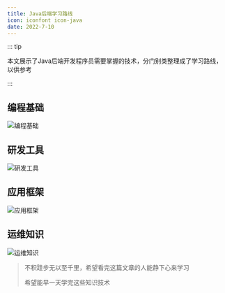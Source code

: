 ```yaml
---
title: Java后端学习路线
icon: iconfont icon-java
date: 2022-7-10
---
```


::: tip 

本文展示了Java后端开发程序员需要掌握的技术，分门别类整理成了学习路线，以供参考

:::

## 编程基础



![编程基础](https://s2.loli.net/2022/08/14/nuRh1XxJar43t6p.png)

## 研发工具



![研发工具](https://s2.loli.net/2022/08/14/v6ZJAK9jaWrkhN5.png)

## 应用框架



![应用框架](https://s2.loli.net/2022/08/14/XJY4T3KWmsf9Zdz.png)

## 运维知识



![运维知识](https://s2.loli.net/2022/08/14/WRqjAYT9zOUS4kp.png)



> 不积跬步无以至千里，希望看完这篇文章的人能静下心来学习
>
> 希望能早一天学完这些知识技术